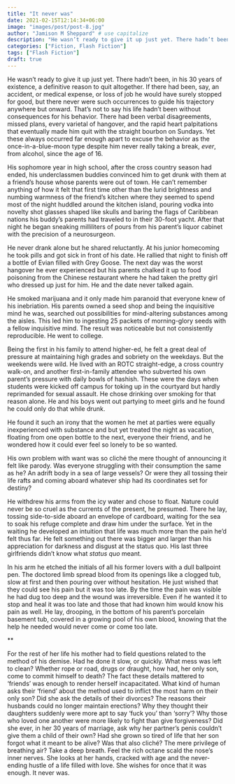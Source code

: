 ```yaml
---
title: "It never was"
date: 2021-02-15T12:14:34+06:00
image: "images/post/post-8.jpg"
author: "Jamison M Sheppard" # use capitalize
description: "He wasn’t ready to give it up just yet. There hadn’t been, in his 30 years of existence, a definitive reason to quit altogether."
categories: ["Fiction, Flash Fiction"]
tags: ["Flash Fiction"]
draft: true
---
```


He wasn’t ready to give it up just yet. There hadn’t been, in his 30 years of existence, a definitive reason to quit altogether. If there had been, say, an accident, or medical expense, or loss of job he would have surely stopped for good, but there never were such occurrences to guide his trajectory anywhere but onward. That’s not to say his life hadn’t been without consequences for his behavior. There had been verbal disagreements, missed plans, every varietal of hangover, and the rapid heart palpitations that eventually made him quit with the straight bourbon on Sundays. Yet these always occurred far enough apart to excuse the behavior as the once-in-a-blue-moon type despite him never really taking a break, *ever*, from alcohol, since the age of 16.

His sophomore year in high school, after the cross country season had ended, his underclassmen buddies convinced him to get drunk with them at a friend’s house whose parents were out of town. He can’t remember anything of how it felt that first time other than the lurid brightness and numbing warmness of the friend’s kitchen where they seemed to spend most of the night huddled around the kitchen island, pouring vodka into novelty shot glasses shaped like skulls and baring the flags of Caribbean nations his buddy’s parents had traveled to in their 30-foot yacht. After that night he began sneaking milliliters of pours from his parent’s liquor cabinet with the precision of a neurosurgeon.

He never drank alone but he shared reluctantly. At his junior homecoming he took pills and got sick in front of his date. He rallied that night to finish off a bottle of Evian filled with Grey Goose. The next day was the worst hangover he ever experienced but his parents chalked it up to food poisoning from the Chinese restaurant where he had taken the pretty girl who dressed up just for him. He and the date never talked again.

He smoked marijuana and it only made him paranoid that everyone knew of his inebriation. His parents owned a seed shop and being the inquisitive mind he was, searched out possibilities for mind-altering substances among the aisles. This led him to ingesting 25 packets of morning-glory seeds with a fellow inquisitive mind. The result was noticeable but not consistently reproducible. He went to college.

Being the first in his family to attend higher-ed, he felt a great deal of pressure at maintaining high grades and sobriety on the weekdays. But the weekends were wild. He lived with an ROTC straight-edge, a cross country walk-on, and another first-in-family attendee who subverted his own parent’s pressure with daily bowls of hashish. These were the days when students were kicked off campus for toking up in the courtyard but hardly reprimanded for sexual assault. He chose drinking over smoking for that reason alone. He and his boys went out partying to meet girls and he found he could only do that while drunk.

He found it such an irony that the women he met at parties were equally inexperienced with substance and but yet treated the night as vacation, floating from one open bottle to the next, everyone their friend, and he wondered how it could ever feel so lonely to be so wanted.

His own problem with want was so cliché the mere thought of announcing it felt like parody. Was everyone struggling with their consumption the same as he? An adrift body in a sea of large vessels? Or were they all tossing their life rafts and coming aboard whatever ship had its coordinates set for destiny?

He withdrew his arms from the icy water and chose to float. Nature could never be so cruel as the currents of the present, he presumed. There he lay, tossing side-to-side aboard an envelope of cardboard, waiting for the sea to soak his refuge complete and draw him under the surface. Yet in the waiting he developed an intuition that life was much more than the pain he’d felt thus far. He felt something out there was bigger and larger than his appreciation for darkness and disgust at the status quo. His last three girlfriends didn’t know what *status quo* meant.

In his arm he etched the initials of all his former lovers with a dull ballpoint pen. The doctored limb spread blood from its openings like a clogged tub, slow at first and then pouring over without hesitation. He just wished that they could see his pain but it was too late. By the time the pain was visible he had dug too deep and the wound was irreversible. Even if he wanted it to stop and heal it was too late and those that had known him would know his pain as well. He lay, drooping, in the bottom of his parent’s porcelain basement tub, covered in a growing pool of his own blood, knowing that the help he needed would never come or come too late.

**

For the rest of her life his mother had to field questions related to the method of his demise. Had he done it slow, or quickly. What mess was left to clean? Whether rope or road, drugs or draught, how had, her only son, come to commit himself to death? The fact these details mattered to ‘friends’ was enough to render herself incapacitated. What kind of human asks their ‘friend’ about the method used to inflict the most harm on their only son? Did she ask the details of their divorces? The reasons their husbands could no longer maintain erections? Why they thought their daughters suddenly were more apt to say ‘fuck you’ than ‘sorry’? Why those who loved one another were more likely to fight than give forgiveness? Did she ever, in her 30 years of marriage, ask why her partner’s penis couldn’t give them a child of their own? Had she grown so tired of life that her son forgot what it meant to be alive? Was that also cliché? The mere privilege of breathing air? Take a deep breath. Feel the rich octane scald the nose’s inner nerves. She looks at her hands, cracked with age and the never-ending hustle of a life filled with love. She wishes for once that it was enough. It never was.
